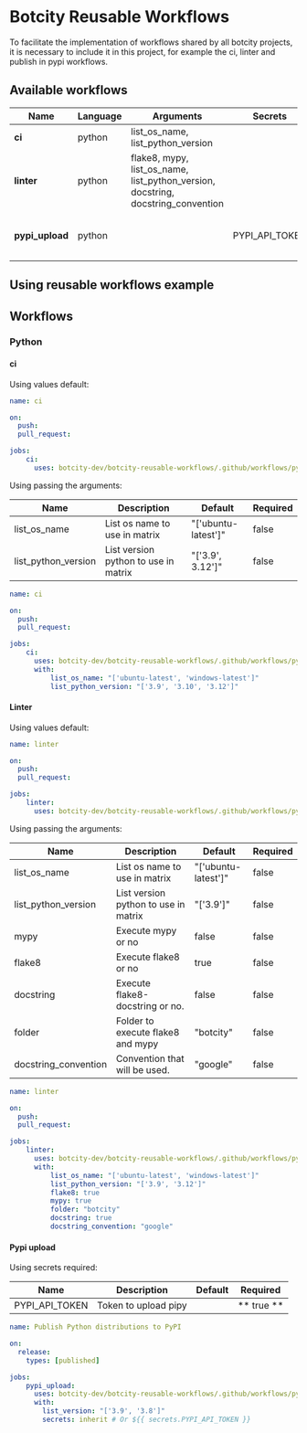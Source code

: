 
# Botcity Reusable Workflows


To facilitate the implementation of workflows shared by all botcity projects, it is necessary to include it in this project, for example the ci, linter and publish in pypi workflows.
## Available workflows

| Name            | Language | Arguments                                                                         | Secrets          | Description                            |
|-----------------|----------|-----------------------------------------------------------------------------------|------------------|----------------------------------------|
| **ci**          | python   | list_os_name, list_python_version                                                 |                  | Run tests in pytest                    |
| **linter**      | python   | flake8, mypy, list_os_name, list_python_version, docstring, docstring_convention  |                  | Run flake8, mypy and flake8-docstring. |
| **pypi_upload** | python   |                                                                                   | PYPI_API_TOKEN   | Build package and publish in pypi      |



## Using reusable workflows example

## Workflows
### Python
#### ci
Using values default:

```yml
name: ci

on:
  push:
  pull_request:

jobs:
    ci:
      uses: botcity-dev/botcity-reusable-workflows/.github/workflows/python_ci.yml@latest

```
Using passing the arguments:

| Name                | Description                          | Default             | Required |
|---------------------|--------------------------------------|---------------------|----------|
 | list_os_name        | List os name to use in matrix        | "['ubuntu-latest']" | false    | 
| list_python_version | List version python to use in matrix | "['3.9', 3.12']"    | false    |

```yml
name: ci

on:
  push:
  pull_request:

jobs:
    ci:
      uses: botcity-dev/botcity-reusable-workflows/.github/workflows/python_ci.yml@latest
      with: 
          list_os_name: "['ubuntu-latest', 'windows-latest']"
          list_python_version: "['3.9', '3.10', '3.12']"
```

#### Linter
Using values default:

```yml
name: linter

on:
  push:
  pull_request:

jobs:
    linter:
      uses: botcity-dev/botcity-reusable-workflows/.github/workflows/python_linter.yml@latest

```
Using passing the arguments:

| Name                 | Description                          | Default             | Required |
|----------------------|--------------------------------------|---------------------|----------|
 | list_os_name         | List os name to use in matrix        | "['ubuntu-latest']" | false    | 
| list_python_version  | List version python to use in matrix | "['3.9']"           | false    |
 | mypy                 | Execute mypy or no                   | false               | false    |
 | flake8               | Execute flake8 or no                 | true                | false    | 
 | docstring            | Execute flake8-docstring or no.      | false               | false    |
 | folder               | Folder to execute flake8 and mypy    | "botcity"           | false    |
 | docstring_convention | Convention that will be used.        | "google"            | false    | 



```yml
name: linter

on:
  push:
  pull_request:

jobs:
    linter:
      uses: botcity-dev/botcity-reusable-workflows/.github/workflows/python_linter.yml@latest
      with: 
          list_os_name: "['ubuntu-latest', 'windows-latest']"
          list_python_version: "['3.9', '3.12']"
          flake8: true 
          mypy: true
          folder: "botcity"
          docstring: true
          docstring_convention: "google"
```

#### Pypi upload

Using secrets required:

| Name                | Description          | Default | Required   |
|---------------------|----------------------|---------|------------|
 | PYPI_API_TOKEN      | Token to upload pipy |         | ** true ** | 

```yml
name: Publish Python distributions to PyPI

on:
  release:
    types: [published]

jobs:
    pypi_upload:
      uses: botcity-dev/botcity-reusable-workflows/.github/workflows/python_pypi_upload.yml@latest
      with:
        list_version: "['3.9', '3.8']"
        secrets: inherit # Or ${{ secrets.PYPI_API_TOKEN }}
```